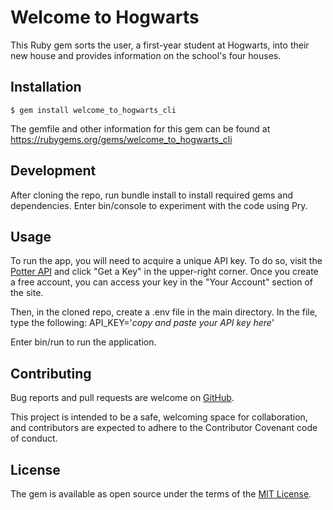 # Welcome to Hogwarts

This Ruby gem sorts the user, a first-year student at Hogwarts, into their new house and provides information on the school's four houses.

## Installation

    $ gem install welcome_to_hogwarts_cli

The gemfile and other information for this gem can be found at https://rubygems.org/gems/welcome_to_hogwarts_cli

## Development
After cloning the repo, run bundle install to install required gems and dependencies. Enter bin/console to experiment with the code using Pry.

## Usage
To run the app, you will need to acquire a unique API key. To do so, visit the [Potter API](https://potterapi.com/) and click "Get a Key" in the upper-right corner. Once you create a free account, you can access your key in the "Your Account" section of the site.

Then, in the cloned repo, create a .env file in the main directory. In the file, type the following: API_KEY='*copy and paste your API key here*'

Enter bin/run to run the application.

## Contributing
Bug reports and pull requests are welcome on [GitHub](https://github.com/christinezosche/welcome_to_hogwarts_cli_project). 
    
This project is intended to be a safe, welcoming space for collaboration, and contributors are expected to adhere to the Contributor Covenant code of conduct.

## License
The gem is available as open source under the terms of the [MIT License](https://opensource.org/licenses/MIT).

